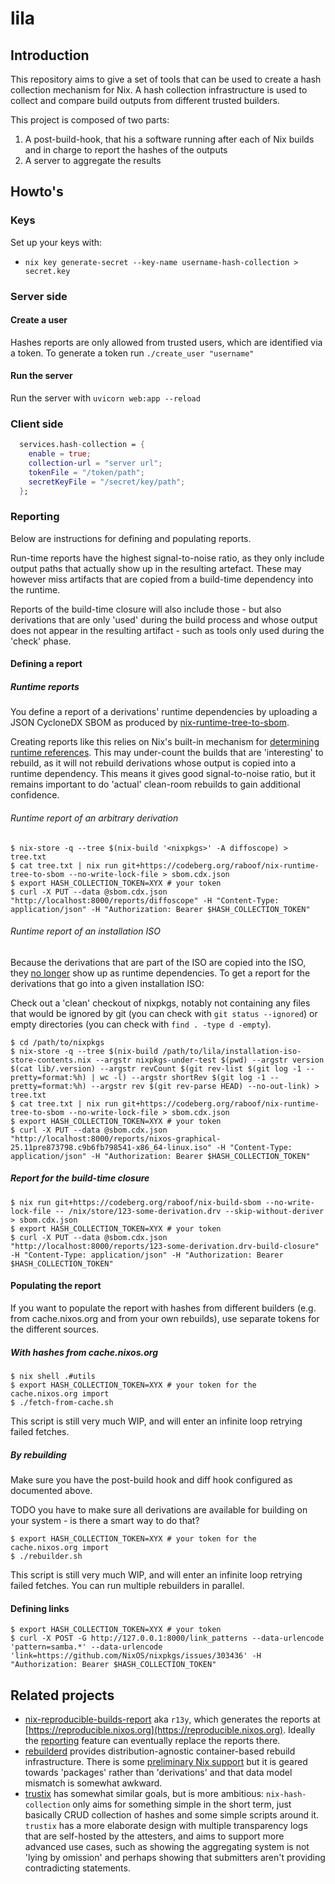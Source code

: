 lila
===============================
## Introduction

This repository aims to give a set of tools that can be used to create a hash collection mechanism for Nix.
A hash collection infrastructure is used to collect and compare build outputs from different trusted builders.

This project is composed of two parts:

1) A post-build-hook, that his a software running after each of Nix builds and in charge to report the hashes of the outputs
2) A server to aggregate the results

## Howto's

### Keys

Set up your keys with:

- `nix key generate-secret --key-name username-hash-collection > secret.key`

### Server side

#### Create a user

Hashes reports are only allowed from trusted users, which are identified via a token.
To generate a token run `./create_user "username"`

#### Run the server

Run the server with `uvicorn web:app --reload`

### Client side

```nix
  services.hash-collection = {
    enable = true;
    collection-url = "server url";
    tokenFile = "/token/path";
    secretKeyFile = "/secret/key/path";
  };
```

### Reporting

Below are instructions for defining and populating reports.

Run-time reports have the highest signal-to-noise ratio, as they only
include output paths that actually show up in the resulting artefact.
These may however miss artifacts that are copied from a build-time
dependency into the runtime.

Reports of the build-time closure will also include those - but also
derivations that are only 'used' during the build process and whose
output does not appear in the resulting artifact - such as tools only
used during the 'check' phase.

#### Defining a report

##### Runtime reports

You define a report of a derivations' runtime dependencies by uploading a JSON CycloneDX SBOM as produced by
[nix-runtime-tree-to-sbom](https://codeberg.org/raboof/nix-runtime-tree-to-sbom).

Creating reports like this relies on Nix's built-in mechanism for
[determining runtime references](https://nix.dev/manual/nix/2.32/store/building.html#processing-outputs).
This may under-count the builds that are 'interesting' to rebuild, as it
will not rebuild derivations whose output is copied into a runtime
dependency. This means it gives good signal-to-noise ratio, but it remains
important to do 'actual' clean-room rebuilds to gain additional confidence.

###### Runtime report of an arbitrary derivation

```
$ nix-store -q --tree $(nix-build '<nixpkgs>' -A diffoscope) > tree.txt
$ cat tree.txt | nix run git+https://codeberg.org/raboof/nix-runtime-tree-to-sbom --no-write-lock-file > sbom.cdx.json
$ export HASH_COLLECTION_TOKEN=XYX # your token
$ curl -X PUT --data @sbom.cdx.json "http://localhost:8000/reports/diffoscope" -H "Content-Type: application/json" -H "Authorization: Bearer $HASH_COLLECTION_TOKEN"
```

###### Runtime report of an installation ISO

Because the derivations that are part of the ISO are copied into the
ISO, they [no longer](https://github.com/NixOS/nixpkgs/pull/425700) show
up as runtime dependencies. To get a report for the derivations that go into
a given installation ISO:

Check out a 'clean' checkout of nixpkgs, notably not containing any files that would be ignored by git (you can check with `git status --ignored`) or empty directories (you can check with `find . -type d -empty`).

```
$ cd /path/to/nixpkgs
$ nix-store -q --tree $(nix-build /path/to/lila/installation-iso-store-contents.nix --argstr nixpkgs-under-test $(pwd) --argstr version $(cat lib/.version) --argstr revCount $(git rev-list $(git log -1 --pretty=format:%h) | wc -l) --argstr shortRev $(git log -1 --pretty=format:%h) --argstr rev $(git rev-parse HEAD) --no-out-link) > tree.txt
$ cat tree.txt | nix run git+https://codeberg.org/raboof/nix-runtime-tree-to-sbom --no-write-lock-file > sbom.cdx.json
$ export HASH_COLLECTION_TOKEN=XYX # your token
$ curl -X PUT --data @sbom.cdx.json "http://localhost:8000/reports/nixos-graphical-25.11pre873798.c9b6fb798541-x86_64-linux.iso" -H "Content-Type: application/json" -H "Authorization: Bearer $HASH_COLLECTION_TOKEN"
```

##### Report for the build-time closure

```
$ nix run git+https://codeberg.org/raboof/nix-build-sbom --no-write-lock-file -- /nix/store/123-some-derivation.drv --skip-without-deriver > sbom.cdx.json
$ export HASH_COLLECTION_TOKEN=XYX # your token
$ curl -X PUT --data @sbom.cdx.json "http://localhost:8000/reports/123-some-derivation.drv-build-closure" -H "Content-Type: application/json" -H "Authorization: Bearer $HASH_COLLECTION_TOKEN"
```

#### Populating the report

If you want to populate the report with hashes from different builders (e.g. from
cache.nixos.org and from your own rebuilds), use separate tokens for the different
sources.

##### With hashes from cache.nixos.org

```
$ nix shell .#utils
$ export HASH_COLLECTION_TOKEN=XYX # your token for the cache.nixos.org import
$ ./fetch-from-cache.sh
```

This script is still very much WIP, and will enter an infinite loop retrying failed fetches.

##### By rebuilding

Make sure you have the post-build hook and diff hook configured as documented above.

TODO you have to make sure all derivations are available for building on your system -
is there a smart way to do that?

```
$ export HASH_COLLECTION_TOKEN=XYX # your token for the cache.nixos.org import
$ ./rebuilder.sh
```

This script is still very much WIP, and will enter an infinite loop retrying failed fetches.
You can run multiple rebuilders in parallel.

#### Defining links

```
$ export HASH_COLLECTION_TOKEN=XYX # your token
$ curl -X POST -G http://127.0.0.1:8000/link_patterns --data-urlencode 'pattern=samba.*' --data-urlencode 'link=https://github.com/NixOS/nixpkgs/issues/303436' -H "Authorization: Bearer $HASH_COLLECTION_TOKEN"
```

## Related projects

* [nix-reproducible-builds-report](https://codeberg.org/raboof/nix-reproducible-builds-report/) aka `r13y`, which generates the reports at [https://reproducible.nixos.org](https://reproducible.nixos.org). Ideally the [reporting](https://github.com/JulienMalka/nix-hash-collection/issues/9) feature can eventually replace the reports there.
* [rebuilderd](https://github.com/kpcyrd/rebuilderd) provides distribution-agnostic container-based rebuild infrastructure. There is some [preliminary Nix support](https://github.com/kpcyrd/rebuilderd/pull/142) but it is geared towards 'packages' rather than 'derivations' and that data model mismatch is somewhat awkward.
* [trustix](https://github.com/nix-community/trustix) has somewhat similar goals, but is more ambitious: `nix-hash-collection` only aims for something simple in the short term, just basically CRUD collection of hashes and some simple scripts around it. `trustix` has a more elaborate design with multiple transparency logs that are self-hosted by the attesters, and aims to support more advanced use cases, such as showing the aggregating system is not 'lying by omission' and perhaps showing that submitters aren't providing contradicting statements.
